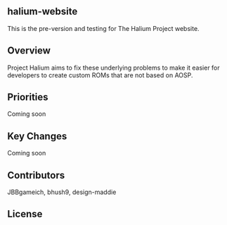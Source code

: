 ## halium-website 

This is the pre-version and testing for The Halium Project website. 

 
## Overview 
 
Project Halium aims to fix these underlying problems to make it easier for developers to create custom ROMs that are not based on AOSP. 
 
  
## Priorities 

Coming soon 
 
  
## Key Changes 

Coming soon 
 
 
## Contributors  

JBBgameich, bhush9, design-maddie 
 
 
## License 
